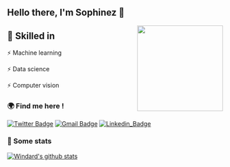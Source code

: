 ## Hello there, I'm Sophinez 🙌

<img align='right' src='https://user-images.githubusercontent.com/5713670/87202985-820dcb80-c2b6-11ea-9f56-7ec461c497c3.gif' width='200"'>

## 🤹 Skilled in  
⚡ Machine learning

⚡ Data science

⚡ Computer vision

### 🌍 Find me here ! 

[![Twitter Badge](https://img.shields.io/badge/-@Sophinez-1ca0f1?style=flat-square&labelColor=1ca0f1&logo=twitter&logoColor=white&link=https://twitter.com/AwesDuck)](https://twitter.com/AwesDuck) 
[![Gmail Badge](https://img.shields.io/badge/-a.sophinez@gmail.com-c14438?style=flat-square&logo=Gmail&logoColor=white&link=mailto:maila.sophinez@gmail.com)](mailto:a.sophinez@gmail.com)
[![Linkedin_Badge](https://img.shields.io/badge/Sophinez-1ca0f1?style=flat-square&labelColor=1ca0f1&logo=linkedin&logoColor=white=https://www.linkedin.com/in/sophinez-azouaou-55378919b)](https://www.linkedin.com/in/sophinez-azouaou-55378919b)

### 🌱 Some stats  
[![Windard's github stats](https://github-readme-stats.vercel.app/api?username=sophynez&show_icons=true)](https://github.com/sophynez)


